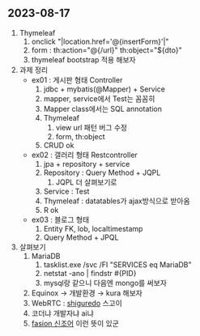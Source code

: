 ## 2023-08-17
1. Thymeleaf 
    1. onclick "|location.href='@{insertForm}'|"        
    2. form : th:action="@{/url}" th:object="${dto}"        
    3. thymeleaf bootstrap 적용 해보자
2. 과제 정리
    - ex01 : 게시판 형태 Controller
        1. jdbc + mybatis(@Mapper) + Service
        2. mapper, service에서 Test는 꼼꼼히
        3. Mapper class에서는 SQL annotation
        4. Thymeleaf
            1. view url 패턴 버그 수정
            2. form, th:object
        5. CRUD ok
    - ex02 : 갤러리 형태 Restcontroller 
        1. jpa + repository + service
        2. Repository : Query Method + JQPL
            1. JQPL 더 살펴보기로
        3. Service : Test
        4. Thymeleaf : datatables가 ajax방식으로 받아옴
        5. R ok
    - ex03 : 블로그 형태
        1. Entity FK, lob, localtimestamp
        2. Query Method + JPQL
3. 살펴보기
    1. MariaDB
        1. tasklist.exe /svc /FI "SERVICES eq MariaDB”
        2. netstat -ano | findstr #{PID}
        3. mysql랑 같으니 다음엔 mongo를 써보자
    2. Equinox → 개발환경 → kura 해보자
    3. WebRTC : [shiguredo](https://github.com/shiguredo) 스고이
    4. 코더냐 개발자냐 ai냐
    5. [fasion 신조어](https://namu.wiki/w/%ED%8C%A8%EC%85%98(%EB%8F%99%EC%9D%8C%EC%9D%B4%EC%9D%98%EC%96%B4)) 이런 뜻이 있군
